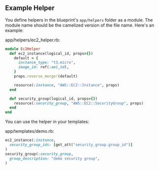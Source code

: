 ## Example Helper

You define helpers in the blueprint's `app/helpers` folder as a module.  The module name should be the camelized version of the file name. Here's an example:

app/helpers/ec2_helper.rb:

```ruby
module Ec2Helper
  def ec2_instance(logical_id, props={})
    default = {
      instance_type: "t3.micro",
      image_id: ref(:ami_id),
    }
    props.reverse_merge!(default)

    resource(:instance, "AWS::EC2::Instance", props)
  end

  def security_group(logical_id, props={})
    resource(:security_group, "AWS::EC2::SecurityGroup", props)
  end
end
```

You can use the helper in your templates:

app/templates/demo.rb:

```ruby
ec2_instance(:instance,
  security_group_ids: [get_att("security_group.group_id")]
)
security_group(:security_group,
  group_description: "demo security group",
)
```
